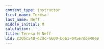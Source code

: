 ```yaml
---
content_type: instructor
first_name: Teresa
last_name: Neff
middle_initial: M
salutation: ''
title: Teresa M Neff
uid: c20bc540-62dc-a600-b061-045e7dde40e9
---
```

